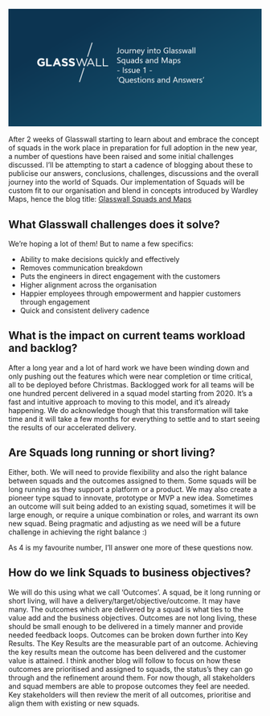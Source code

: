![image](Pictures/BlogIssue1.png)

After 2 weeks of Glasswall starting to learn about and embrace the concept of squads in the work place in preparation for full adoption in the new year, a number of questions have been raised and some initial challenges discussed. I’ll be attempting to start a cadence of blogging about these to publicise our answers, conclusions, challenges, discussions and the overall journey into the world of Squads. Our implementation of Squads will be custom fit to our organisation and blend in concepts introduced by Wardley Maps, hence the blog title: [Glasswall Squads and Maps](https://www.slideshare.net/LukeRobbertse/glasswall-squads-and-maps-framework-v05)

## What Glasswall challenges does it solve?
We’re hoping a lot of them! But to name a few specifics:
* Ability to make decisions quickly and effectively
* Removes communication breakdown
* Puts the engineers in direct engagement with the customers
* Higher alignment across the organisation
* Happier employees through empowerment and happier customers through engagement
* Quick and consistent delivery cadence

## What is the impact on current teams workload and backlog?
After a long year and a lot of hard work we have been winding down and only pushing out the features which were near completion or time critical, all to be deployed before Christmas. Backlogged work for all teams will be one hundred percent delivered in a squad model starting from 2020. It’s a fast and intuitive approach to moving to this model, and it’s already happening. We do acknowledge though that this transformation will take time and it will take a few months for everything to settle and to start seeing the results of our accelerated delivery.

## Are Squads long running or short living?
Either, both. We will need to provide flexibility and also the right balance between squads and the outcomes assigned to them. Some squads will be long running as they support a platform or a product. We may also create a pioneer type squad to innovate, prototype or MVP a new idea. Sometimes an outcome will suit being added to an existing squad, sometimes it will be large enough, or require a unique combination or roles, and warrant its own new squad. Being pragmatic and adjusting as we need will be a future challenge in achieving the right balance :)

As 4 is my favourite number, I’ll answer one more of these questions now.

## How do we link Squads to business objectives?
We will do this using what we call ‘Outcomes’. A squad, be it long running or short living, will have a delivery/target/objective/outcome. It may have many. The outcomes which are delivered by a squad is what ties to the value add and the business objectives. Outcomes are not long living, these should be small enough to be delivered in a timely manner and provide needed feedback loops. Outcomes can be broken down further into Key Results. The Key Results are the measurable part of an outcome. Achieving the key results mean the outcome has been delivered and the customer value is attained. I think another blog will follow to focus on how these outcomes are prioritised and assigned to squads, the status’s they can go through and the refinement around them. For now though, all stakeholders and squad members are able to propose outcomes they feel are needed. Key stakeholders will then review the merit of all outcomes, prioritise and align them with existing or new squads.
